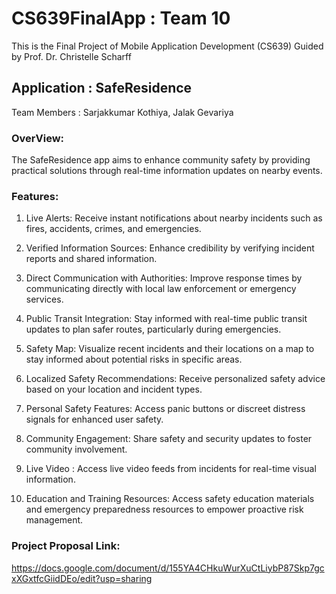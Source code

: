 # CS639FinalApp : Team 10

This is the Final Project of Mobile Application Development (CS639) Guided by Prof. Dr. Christelle Scharff

## Application : SafeResidence

Team Members : Sarjakkumar Kothiya,
               Jalak Gevariya

### OverView:

The SafeResidence app aims to enhance community safety by providing practical solutions through real-time information updates on nearby events.

### Features:

1) Live Alerts: Receive instant notifications about nearby incidents such as fires, accidents, crimes, and emergencies.

2) Verified Information Sources: Enhance credibility by verifying incident reports and shared information.

4) Direct Communication with Authorities: Improve response times by communicating directly with local law enforcement or emergency services.

5) Public Transit Integration: Stay informed with real-time public transit updates to plan safer routes, particularly during emergencies.

6) Safety Map: Visualize recent incidents and their locations on a map to stay informed about potential risks in specific areas.

7) Localized Safety Recommendations: Receive personalized safety advice based on your location and incident types.

8) Personal Safety Features: Access panic buttons or discreet distress signals for enhanced user safety.

9) Community Engagement: Share safety and security updates to foster community involvement.

10) Live Video :  Access live video feeds from incidents for real-time visual information.

11) Education and Training Resources: Access safety education materials and emergency preparedness resources to empower proactive risk management.

### Project Proposal Link:

https://docs.google.com/document/d/155YA4CHkuWurXuCtLiybP87Skp7gcxXGxtfcGiidDEo/edit?usp=sharing




